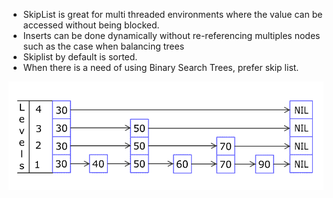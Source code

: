 - SkipList is great for multi threaded environments where the value can be 
accessed without being blocked.
- Inserts can be done dynamically without re-referencing multiples nodes such as the case when balancing trees 
- Skiplist by default is sorted. 
- When there is a need of using Binary Search Trees, prefer skip list. 

![Skip List Animation](./skip_list_animation.gif)
